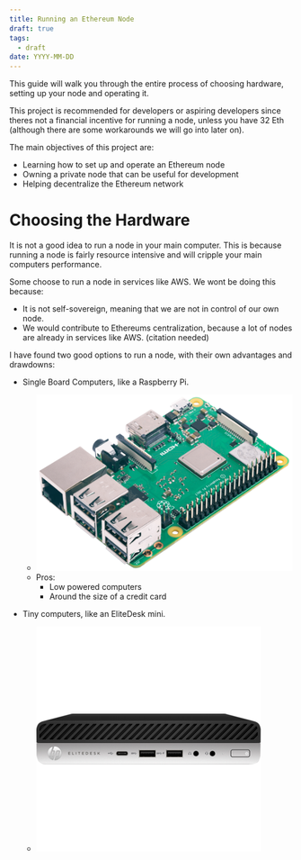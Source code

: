 ```yaml
---
title: Running an Ethereum Node
draft: true
tags:
  - draft
date: YYYY-MM-DD
---
```

This guide will walk you through the entire process of choosing hardware, setting up your node and operating it.

This project is recommended for developers or aspiring developers since theres not a financial incentive for running a node, unless you have 32 Eth (although there are some workarounds we will go into later on).

The main objectives of this project are:

- Learning how to set up and operate an Ethereum node
- Owning a private node that can be useful for development
- Helping decentralize the Ethereum network

# Choosing the Hardware

It is not a good idea to run a node in your main computer. This is because running a node is fairly resource intensive and will cripple your main computers performance.

Some choose to run a node in services like AWS. We wont be doing this because:
- It is not self-sovereign, meaning that we are not in control of our own node.
- We would contribute to Ethereums centralization, because a lot of nodes are already in services like AWS. (citation needed)

I have found two good options to run a node, with their own advantages and drawdowns:
- Single Board Computers, like a Raspberry Pi.
	- ![raspbery-pi](raspberry-pi.png)
	- Pros:
		- Low powered computers
		- Around the size of a credit card


- Tiny computers, like an EliteDesk mini.
	- ![elitedesk-mini](elitedesk-mini.png)

